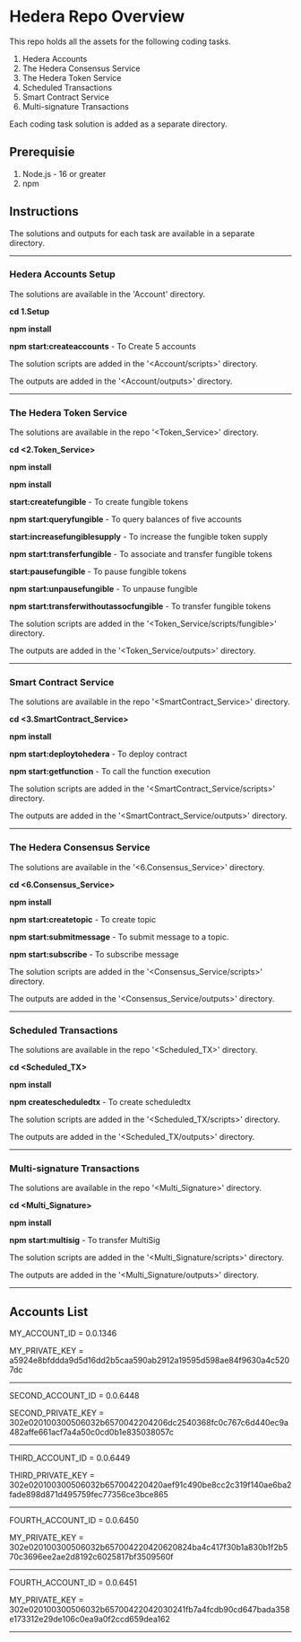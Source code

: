 # Hedera Repo Overview

This repo holds all the assets for the following coding tasks.

1. Hedera Accounts 
2. The Hedera Consensus Service
3. The Hedera Token Service
4. Scheduled Transactions 
5. Smart Contract Service
6. Multi-signature Transactions

Each coding task solution is added as a separate directory.

##  Prerequisie

1. Node.js - 16 or greater
2. npm 

## Instructions

The solutions and outputs for each task are available in a separate directory.

*****************************************************************************************************************
### Hedera Accounts Setup

  The solutions are available in the 'Account' directory.

  **cd 1.Setup**

  **npm install**

  **npm start:createaccounts**  - To Create 5 accounts


  The solution scripts are added in the  '<Account/scripts>' directory.

  The outputs are added in the '<Account/outputs>' directory.

*****************************************************************************************************************
### The Hedera Token Service

  The solutions are available in the repo '<Token_Service>' directory.

 **cd <2.Token_Service>**

  **npm install**

 **npm install**

  **start:createfungible**  - To create fungible tokens

  **npm start:queryfungible**  - To query balances of five accounts

  **start:increasefungiblesupply**  - To increase the fungible token supply

  **npm start:transferfungible**  - To associate and transfer fungible tokens

  **start:pausefungible**  - To pause fungible tokens

  **npm start:unpausefungible**  - To unpause fungible

  **npm start:transferwithoutassocfungible**  - To transfer fungible tokens



  The solution scripts are added in the  '<Token_Service/scripts/fungible>' directory.

  The outputs are added in the '<Token_Service/outputs>' directory.

*****************************************************************************************************************
### Smart Contract Service

  The solutions are available in the repo '<SmartContract_Service>' directory.

  **cd <3.SmartContract_Service>**

  **npm install**
  
  **npm start:deploytohedera**  - To deploy contract

  **npm start:getfunction**  - To call the function execution

  The solution scripts are added in the  '<SmartContract_Service/scripts>' directory.

  The outputs are added in the '<SmartContract_Service/outputs>' directory.

*****************************************************************************************************************
### The Hedera Consensus Service

  The solutions are available in the  '<6.Consensus_Service>' directory.

 **cd <6.Consensus_Service>**

  **npm install**

  **npm start:createtopic**  - To create topic

  **npm start:submitmessage**  - To submit message to a topic.

  **npm start:subscribe**  - To subscribe message


  The solution scripts are added in the  '<Consensus_Service/scripts>' directory.

  The outputs are added in the '<Consensus_Service/outputs>' directory.

*****************************************************************************************************************


### Scheduled Transactions 

  The solutions are available in the repo '<Scheduled_TX>' directory.

  **cd <Scheduled_TX>**

  **npm install**

  **npm createscheduledtx**  - To create scheduledtx


  The solution scripts are added in the  '<Scheduled_TX/scripts>' directory.

  The outputs are added in the '<Scheduled_TX/outputs>' directory.



*****************************************************************************************************************
### Multi-signature Transactions

  The solutions are available in the repo '<Multi_Signature>' directory.

  **cd <Multi_Signature>**

  **npm install**

  **npm start:multisig**  - To transfer MultiSig

 

 The solution scripts are added in the  '<Multi_Signature/scripts>' directory.

 The outputs are added in the '<Multi_Signature/outputs>' directory.

*****************************************************************************************************************

## Accounts List

MY_ACCOUNT_ID = 0.0.1346

MY_PRIVATE_KEY = a5924e8bfddda9d5d16dd2b5caa590ab2912a19595d598ae84f9630a4c5207dc

*****************************************************************************************************************

SECOND_ACCOUNT_ID = 0.0.6448

SECOND_PRIVATE_KEY = 302e020100300506032b6570042204206dc2540368fc0c767c6d440ec9a482affe661acf7a4a50c0cd0b1e835038057c

*****************************************************************************************************************

THIRD_ACCOUNT_ID =  0.0.6449

THIRD_PRIVATE_KEY = 302e020100300506032b657004220420aef91c490be8cc2c319f140ae6ba2fade898d871d495759fec77356ce3bce865

*****************************************************************************************************************

FOURTH_ACCOUNT_ID = 0.0.6450

MY_PRIVATE_KEY = 302e020100300506032b657004220420620824ba4c417f30b1a830b1f2b570c3696ee2ae2d8192c6025817bf3509560f

*****************************************************************************************************************
FOURTH_ACCOUNT_ID = 0.0.6451

MY_PRIVATE_KEY = 302e020100300506032b65700422042030241fb7a4fcdb90cd647bada358e173312e29de106c0ea9a0f2ccd659dea162
*****************************************************************************************************************